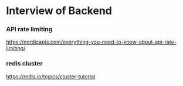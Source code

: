# Interview of Backend

### API rate limiting

https://nordicapis.com/everything-you-need-to-know-about-api-rate-limiting/



### redis cluster

https://redis.io/topics/cluster-tutorial

